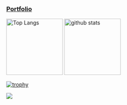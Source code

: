 ### [Portfolio](https://bakusoumaro.wixsite.com/wadayuuya)
<p align="left"> 
  <img alt="Top Langs" height="150px" src="https://github-readme-stats.vercel.app/api/top-langs/?username=BAKUSOUMARU&layout=compact&count_private=true&show_icons=true&theme=dark" />
  <img alt="github stats" height="150px" src="https://github-readme-stats.vercel.app/api?username=BAKUSOUMARU&count_private=true&show_icons=true&show_icons=true&theme=dark" />
</p>

[![trophy](https://github-profile-trophy.vercel.app/?username=BAKUSOUMARU&theme=juicyfresh)](https://github.com/ryo-ma/github-profile-trophy)

![](https://github-profile-summary-cards.vercel.app/api/cards/profile-details?username=BAKUSOUMARU&theme=monokai)
